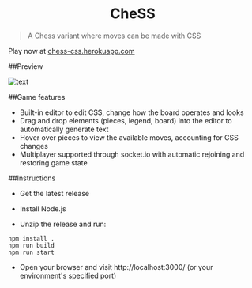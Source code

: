 <h1 align="center">CheSS</h1>

> A Chess variant where moves can be made with CSS

Play now at [chess-css.herokuapp.com](https://chess-css.herokuapp.com/)

##Preview

![text](https://i.imgur.com/tO3bYib.png)

##Game features

- Built-in editor to edit CSS, change how the board operates and looks
- Drag and drop elements (pieces, legend, board) into the editor to automatically generate text
- Hover over pieces to view the available moves, accounting for CSS changes
- Multiplayer supported through socket.io with automatic rejoining and restoring game state

##Instructions

* Get the latest release

* Install Node.js

* Unzip the release and run:

```
npm install .
npm run build
npm run start
```

* Open your browser and visit http://localhost:3000/ (or your environment's specified port)